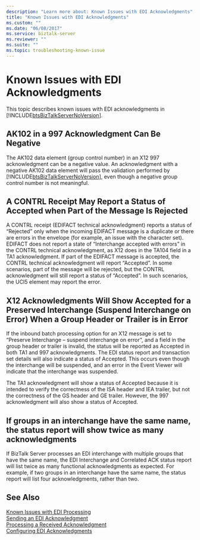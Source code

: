 ```yaml
---
description: "Learn more about: Known Issues with EDI Acknowledgments"
title: "Known Issues with EDI Acknowledgments"
ms.custom: ""
ms.date: "06/08/2017"
ms.service: biztalk-server
ms.reviewer: ""
ms.suite: ""
ms.topic: troubleshooting-known-issue
---
```

# Known Issues with EDI Acknowledgments
This topic describes known issues with EDI acknowledgments in [!INCLUDE[btsBizTalkServerNoVersion](../includes/btsbiztalkservernoversion-md.md)].  
  
## AK102 in a 997 Acknowledgment Can Be Negative  
 The AK102 data element (group control number) in an X12 997 acknowledgment can be a negative value. An acknowledgment with a negative AK102 data element will pass the validation performed by [!INCLUDE[btsBizTalkServerNoVersion](../includes/btsbiztalkservernoversion-md.md)], even though a negative group control number is not meaningful.  
  
## A CONTRL Receipt May Report a Status of Accepted when Part of the Message Is Rejected  
 A CONTRL receipt (EDIFACT technical acknowledgment) reports a status of “Rejected” only when the incoming EDIFACT message is a duplicate or there are errors in the envelope (for example, an issue with the character set). EDIFACT does not report a state of “Interchange accepted with errors” in the CONTRL technical acknowledgment, as X12 does in the TA104 field in a TA1 acknowledgment. If part of the EDIFACT message is accepted, the CONTRL technical acknowledgment will report “Accepted”. In some scenarios, part of the message will be rejected, but the CONTRL acknowledgment will still report a status of “Accepted”. In such scenarios, the UCI5 element may report the error.  
  
## X12 Acknowledgments Will Show Accepted for a Preserved Interchange (Suspend Interchange on Error) When a Group Header or Trailer is in Error  
 If the inbound batch processing option for an X12 message is set to “Preserve Interchange – suspend interchange on error”, and a field in the group header or trailer is invalid, the status will be reported as Accepted in both TA1 and 997 acknowledgments. The EDI status report and transaction set details will also indicate a status of Accepted. This occurs even though the interchange will be suspended, and an error in the Event Viewer will indicate that the interchange was suspended.  
  
 The TA1 acknowledgment will show a status of Accepted because it is intended to verify the correctness of the ISA header and IEA trailer, but not the correctness of the GS header and GE trailer. However, the 997 acknowledgment will also show a status of Accepted.  
  
## If groups in an interchange have the same name, the status report will show twice as many acknowledgments  
 If BizTalk Server processes an EDI interchange with multiple groups that have the same name, the EDI Interchange and Correlated ACK status report will list twice as many functional acknowledgments as expected. For example, if two groups in an interchange have the same name, the status report will list four acknowledgments, rather than two.  
  
## See Also  
 [Known Issues with EDI Processing](../core/known-issues-with-edi-processing.md)   
 [Sending an EDI Acknowledgment](../core/sending-an-edi-acknowledgment.md)   
 [Processing a Received Acknowledgment](../core/processing-a-received-acknowledgment.md)   
 [Configuring EDI Acknowledgments](../core/configuring-edi-acknowledgments.md)
